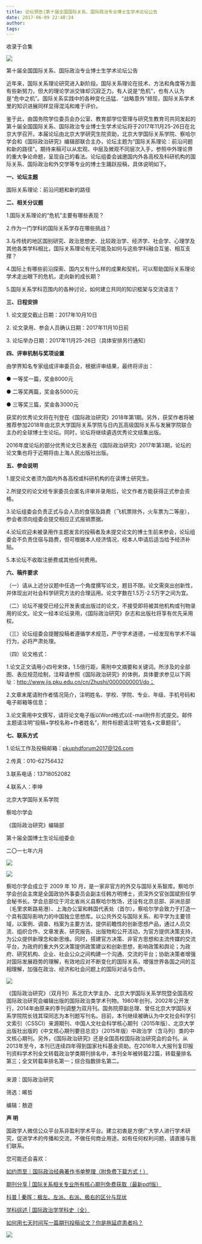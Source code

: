 ```yaml
---
title: 论坛预告|第十届全国国际关系、国际政治专业博士生学术论坛公告
date: 2017-06-09 22:48:24
author: 
tags: 
---
```



收录于合集

![](/images/4222/2.png)

  

第十届全国国际关系、国际政治专业博士生学术论坛公告

  

近年来，国际关系理论研究进入新阶段。国际关系理论在技术、方法和角度等方面有些新努力，但大的理论学派交锋却沉寂乏力。有人说是“危机”，也有人认为是“危中之机”。国际关系实践中的各种变化迅猛、“战略意外”频现，国际关系学术里的知识进展同样显得混沌和难于评价。

  

鉴于此，由国务院学位委员会办公室、教育部学位管理与研究生教育司共同发起的第十届全国国际关系、国际政治专业博士生学术论坛将于2017年11月25-26日在北京大学召开。本届论坛由北京大学研究生院资助，北京大学国际关系学院、察哈尔学会和《国际政治研究》编辑部联合主办，论坛主题为“国际关系理论：前沿问题和新的路径”。期待来稿可以从宏观、中层及微观不同层次入手，参照中外理论界的重大争论命题，呈现自己的看法。论坛组委会诚邀国内外各高校及科研机构的国际关系、国际政治和外交学等专业的博士生踊跃投稿，具体说明如下。

  

 **一、论坛主题**

  

国际关系理论：前沿问题和新的路径

  

 **二、相关分议题**

  

1.国际关系理论的“危机”主要有哪些表现？

  

2.作为一门学科的国际关系学存在哪些挑战？

  

3.与传统的地区国别研究、政治思想史、比较政治学、经济学、社会学、心理学及其他各类学科相比，国际关系理论有无可能及如何与这些学科融合互鉴、相互支撑？

  

4.国际上有哪些前沿探索、国内又有什么样的成果和契机，可以帮助国际关系理论学术走出眼下的危机，走向新的成长期？

  

5.国际关系学科范围内的各种讨论，如何建立共同的知识框架与交流语言？

  

 **三、日程安排**

  

1\. 论文提交截止日期：2017年10月10日

  

2\. 论文录用、参会人员确认日期：2017年11月10日前

  

3\. 论坛举办日期：2017年11月25-26日（具体安排另行通知）

  

 **四、评审机制与奖项设置**

  

由学界知名专家组成评审委员会，根据评审结果，最终将评出：

● 一等奖一篇，奖金8000元

● 二等奖两篇，奖金各5000元

● 三等奖三篇，奖金各3000元

  

获奖的优秀论文将在刊登在《国际政治研究》2018年第1期。另外，获奖作者将被推荐参加2018年由北京大学国际关系学院与日内瓦高级国际关系与发展学院联合主办的全球博士生论坛。同时，论坛将继续遴选优秀论文结集出版。

  

2016年度论坛的部分优秀论文已发表在《国际政治研究》2017年第3期，论坛的论文集也将于近期将由上海人民出版社出版。

  

 **五、参会说明**

  

1.提交论文者须为国内外各高校或科研机构的在读博士研究生。

2.所提交的论文经专家委员会匿名评审并录用后，论文作者方能获得正式参会资格。

3.论坛组委会负责正式与会人员的食宿及路费（飞机票除外，火车票为二等座），参会者须向组委会提交相应正式报销票据。

4.论坛欢迎未被录用作主题发言的投稿者及未提交论文的博士生前来参会，论坛组委会不负责住宿与路费，但可根据本人经济情况，经本人申请后适当给予经济补贴。

5.本论坛不收取注册费或其他任何费用。

  

 **六、稿件要求**

  

（一）请从上述分议题中任选一个角度撰写论文，题目不限。论文需突出创新性，并体现出对社会科学研究方法的合理运用。论文字数在1.5万-2.5万字之间为宜。

  

（二）论坛不接受已经公开发表或出版过的论文，不接受即将被其他机构或刊物录用的论文。论文一经本论坛录用，《国际政治研究》杂志和出版社将享有优先采用权。

  

（三）论坛组委会提醒投稿者遵循学术规范，严守学术道德，一经发现有学术不端行为，必将严肃处理。

  

（四）论文格式：

1.论文正文请用小四号宋体，1.5倍行距，需附中文摘要和关键词。所涉及的全部图、表应规范绘制，注释请参照《国际政治研究》的体例，具体要求参见以下网址：http://www.jis.pku.edu.cn/cn/Zhushi/0000000001/do；

2.文章末尾请附作者情况简介，注明姓名、学校、学院、专业、年级、手机号码和电子邮箱等信息；

3.论文需用中文撰写，请将论文电子版以Word格式以E-mail附件形式提交。邮件主题请注明“投稿+学校名称+作者姓名”，附件标题请注明“姓名+文章题目”。

  

 **七、联系方式**

  

1.论坛工作及投稿邮箱：pkuphdforum2017@126.com

2.传真：010-62756432

3.联系电话：13718052082

4.联系人：李坤

  

  

北京大学国际关系学院

察哈尔学会

《国际政治研究》编辑部

第十届全国博士生论坛组委会

二〇一七年六月

  

  

![](/images/4222/3.png)

![](/images/4222/4.png)

察哈尔学会成立于 2009 年 10
月，是一家非官方的外交与国际关系智库。察哈尔学会创会主席是全国政协外事委员会副主任韩方明博士，资深外交官张国斌担任学会秘书长。学会总部位于河北省尚义县察哈尔牧场，还设有北京总部、非洲总部（毛里求斯路易港）、上海办公室和韩国代表处（首尔）。察哈尔学会致力于打造一个具有国际影响力的中国独立思想库。以公共外交与国际关系、和平学为主要领域，以案例、调查、档案为主要方法，提供前瞻性的创新思想产品，通过人员交流、组织合作、文章发表、研究报告、出版物和公开活动，为官方提供决策支持，为公众提供新理念和新思维。同时，搭建官方决策、非官方思想和主流传媒的交流平台，为政府的重大外交决策提供政策建议和创新思想，影响政策和舆论；为政府、研究机构、企业、社会公众之间构建一个沟通、交流的平台；协助决策者增强对国际发展趋势的理解，有效地应对不断变化的国际关系，增强世界各国之间的互相理解，加强在政治、经济和社会问题上的国际对话与合作。

![](/images/4222/5.png)

《国际政治研究》（双月刊）系北京大学主办、北京大学国际关系学院暨全国高校国际政治研究会编辑出版的国际政治类学术刊物。1980年创刊，2002年公开发行，2014年由原来的季刊调整为双月刊。国务院原副总理、曾任北京大学国际关系学院院长钱其琛同志为本刊题写刊名。目前，本刊继续被确认为中文社会科学引文索引（CSSCI）来源期刊、中国人文社会科学核心期刊（2015年版）、北京大学出版社出版的《中文核心期刊要目总览》（2015年版）中政治学（含马列）类的中文核心期刊。另外，《国际政治研究》还是全国高校国际政治研究会的会刊。从2013年至今，本刊已连续四年得到国家社科基金资助。在2016年人大报刊复印报刊资料学术刊全文转载政治学类期刊排名中，本刊全年被转载22篇，转载量排名第三；全文转载率排名第一；综合指数排名第二。

  

* * *

  

来源：国际政治研究

筛选：晞哲

编辑：敖遊

  

 **声 明**

国政学人微信公众平台系非盈利学术平台。建立初衷是方便广大学人进行学术研究，促进学术的传播和交流，不做任何商业用途。如有任何权利问题，请直接与我们联系。

  

  

您可能还会喜欢：

[如约而至｜国际政治经典著作书单整理（附免费下载方式！）](http://mp.weixin.qq.com/s?__biz=MzI3MTYzMzE5Mw==&mid=2247484047&idx=1&sn=7cbf5e66e8c4ecc1567f9259c5ddf5c5&chksm=eb3f9cc9dc4815df5dfd4d47882cb03ee5512acbfc03a57ff759a0b64aea0cd3cf5d6fc36fa8&scene=21#wechat_redirect)  

[期刊分享 |
国际关系相关专业所有核心期刊免费获取（最新pdf版）](http://mp.weixin.qq.com/s?__biz=MzI3MTYzMzE5Mw==&mid=2247484056&idx=4&sn=23e11c3222678a1409b173359f85dcb6&chksm=eb3f9cdedc4815c8aa50ea71548dfdd5c0cc40a9ea28de076ba14178d74f9e0b7a711b093821&scene=21#wechat_redirect)  

[科普 |
秦晖：极左、左派、右派、极右的区分与现状](http://mp.weixin.qq.com/s?__biz=MzI3MTYzMzE5Mw==&mid=2247484129&idx=1&sn=b4819efcf421a202fe5000359d0ef690&scene=21#wechat_redirect)

[学科综述 |
国际政治学学科史（全）](http://mp.weixin.qq.com/s?__biz=MzI3MTYzMzE5Mw==&mid=2247483961&idx=2&sn=5e1bb06e2f8d246383f9e8174ea0076c&scene=21#wechat_redirect)

[如何用七天时间写一篇期刊投稿论文？你是拖延症患者吗？](http://mp.weixin.qq.com/s?__biz=MzI3MTYzMzE5Mw==&mid=2247484151&idx=2&sn=beceb344e95a48a15efc15ce307797f0&chksm=eb3f9cb1dc4815a7d4b7a41a82c5f10c07c6e3f0fec0d98d91941c346c4a340c0dfa19419f49&scene=21#wechat_redirect)

  
[](http://mp.weixin.qq.com/s?__biz=MzI3MTYzMzE5Mw==&mid=2247484151&idx=2&sn=beceb344e95a48a15efc15ce307797f0&chksm=eb3f9cb1dc4815a7d4b7a41a82c5f10c07c6e3f0fec0d98d91941c346c4a340c0dfa19419f49&scene=21#wechat_redirect)

![](/images/4222/6.png)

  

  

